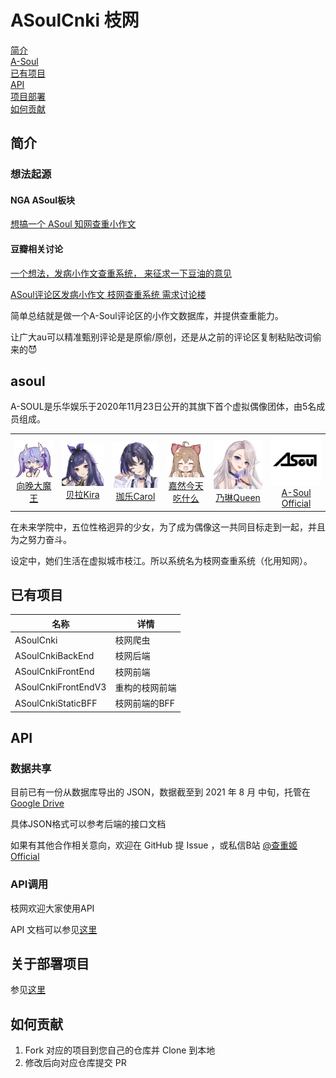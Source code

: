 # ASoulCnki 枝网

<div class="banner">
  <a href="#简介"><div>简介</div></a>
  <a href="#asoul"><div>A-Soul</div></a>
  <a href="#已有项目"><div>已有项目</div></a>
  <a href="#api"><div>API</div></a>
  <a href="#关于部署项目"><div>项目部署</div></a>
  <a href="#如何贡献"><div>如何贡献</div></a>
</div>

## 简介

### 想法起源

#### NGA ASoul板块 

[想搞一个 ASoul 知网查重小作文](https://bbs.nga.cn/read.php?tid=27186618)<br>

#### 豆瓣相关讨论

[一个想法，发病小作文查重系统， 来征求一下豆油的意见](https://www.douban.com/group/topic/230466414/)<br>

[ASoul评论区发病小作文 枝网查重系统 需求讨论楼](https://www.douban.com/group/topic/230489644/?start=0)<br>

简单总结就是做一个A-Soul评论区的小作文数据库，并提供查重能力。

让广大au可以精准甄别评论是是原偷/原创，还是从之前的评论区复制粘贴改词偷来的😈

## asoul

A-SOUL是乐华娱乐于2020年11月23日公开的其旗下首个虚拟偶像团体，由5名成员组成。

<table>
  <tr style="text-align: center;">
    <td><img style="width:128px" src="https://github.com/ASoulCnki/.github/blob/master/profile/assets/member_image/ava.jpg"><br><a href="https://space.bilibili.com/672346917">向晚大魔王</a></td>
    <td><img style="width:128px" src="https://github.com/ASoulCnki/.github/blob/master/profile/assets/member_image/bella.jpg"><br><a href="https://space.bilibili.com/672353429">贝拉Kira</a></td>
    <td><img style="width:128px" src="https://github.com/ASoulCnki/.github/blob/master/profile/assets/member_image/carol.jpg"><br><a href="https://space.bilibili.com/351609538">珈乐Carol</a></td>
    <td><img style="width:128px" src="https://github.com/ASoulCnki/.github/blob/master/profile/assets/member_image/diana.jpg"><br><a href="https://space.bilibili.com/672328094">嘉然今天吃什么</a></td>
    <td><img style="width:128px" src="https://github.com/ASoulCnki/.github/blob/master/profile/assets/member_image/ellien.jpg"><br><a href="https://space.bilibili.com/672342685">乃琳Queen</a></td>
    <td><img style="width:128px" src="https://github.com/ASoulCnki/.github/blob/master/profile/assets/member_image/asoul.jpg"><br><a href="https://space.bilibili.com/703007996">A-Soul Official</a></td>
  </tr>
</table>

在未来学院中，五位性格迥异的少女，为了成为偶像这一共同目标走到一起，并且为之努力奋斗。

设定中，她们生活在虚拟城市枝江。所以系统名为枝网查重系统（化用知网）。

## 已有项目

|名称|详情|
|----|----|
|ASoulCnki|枝网爬虫|
|ASoulCnkiBackEnd|枝网后端|
|ASoulCnkiFrontEnd|枝网前端|
|ASoulCnkiFrontEndV3|重构的枝网前端|
|ASoulCnkiStaticBFF|枝网前端的BFF|

## API

### 数据共享

目前已有一份从数据库导出的 JSON，数据截至到 2021 年 8 月 中旬，托管在[Google Drive](https://drive.google.com/file/d/151oz560vj2T2uwxYrRbxq1NPYwvx_dNf/view)

具体JSON格式可以参考后端的接口文档

如果有其他合作相关意向，欢迎在 GitHub 提 Issue ，或私信B站 [@查重姬Official](https://space.bilibili.com/1809170490/)

### API调用

枝网欢迎大家使用API

API 文档可以参见[这里](./../api/README.md)

## 关于部署项目

参见[这里](./../deploy/README.md)

## 如何贡献

1. Fork 对应的项目到您自己的仓库并 Clone 到本地
2. 修改后向对应仓库提交 PR
